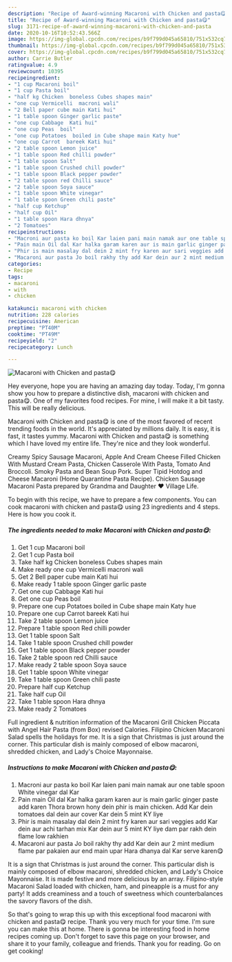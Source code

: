 ```yaml
---
description: "Recipe of Award-winning Macaroni with Chicken and pasta😋"
title: "Recipe of Award-winning Macaroni with Chicken and pasta😋"
slug: 3171-recipe-of-award-winning-macaroni-with-chicken-and-pasta
date: 2020-10-16T10:52:43.566Z
image: https://img-global.cpcdn.com/recipes/b9f799d045a65810/751x532cq70/macaroni-with-chicken-and-pasta😋-recipe-main-photo.jpg
thumbnail: https://img-global.cpcdn.com/recipes/b9f799d045a65810/751x532cq70/macaroni-with-chicken-and-pasta😋-recipe-main-photo.jpg
cover: https://img-global.cpcdn.com/recipes/b9f799d045a65810/751x532cq70/macaroni-with-chicken-and-pasta😋-recipe-main-photo.jpg
author: Carrie Butler
ratingvalue: 4.9
reviewcount: 10395
recipeingredient:
- "1 cup Macaroni boil"
- "1 cup Pasta boil"
- "half kg Chicken  boneless Cubes shapes main"
- "one cup Vermicelli  macroni wali"
- "2 Bell paper cube main Kati hui"
- "1 table spoon Ginger garlic paste"
- "one cup Cabbage  Kati hui"
- "one cup Peas  boil"
- "one cup Potatoes  boiled in Cube shape main Katy hue"
- "one cup Carrot  bareek Kati hui"
- "2 table spoon Lemon juice"
- "1 table spoon Red chilli powder"
- "1 table spoon Salt"
- "1 table spoon Crushed chill powder"
- "1 table spoon Black pepper powder"
- "2 table spoon red Chilli sauce"
- "2 table spoon Soya sauce"
- "1 table spoon White vinegar"
- "1 table spoon Green chili paste"
- "half cup Ketchup"
- "half cup Oil"
- "1 table spoon Hara dhnya"
- "2 Tomatoes"
recipeinstructions:
- "Macroni aur pasta ko boil Kar laien pani main namak aur one table spoon White vinegar dal Kar"
- "Pain main Oil dal Kar halka garam karen aur is main garlic ginger paste add karen Thora brown hony dein phir is main chicken. Add Kar dein tomatoes dal dein aur cover Kar dein 5 mint KY liye"
- "Phir is main masalay dal dein 2 mint fry karen aur sari veggies add Kar dein aur achi tarhan mix Kar dein aur 5 mint KY liye dam par rakh dein flame low rakhien"
- "Macaroni aur pasta Jo boil rakhy thy add Kar dein aur 2 mint medium flame par pakaien aur end main upar Hara dhanya dal Kar serve karen😋"
categories:
- Recipe
tags:
- macaroni
- with
- chicken

katakunci: macaroni with chicken 
nutrition: 228 calories
recipecuisine: American
preptime: "PT40M"
cooktime: "PT49M"
recipeyield: "2"
recipecategory: Lunch

---
```



![Macaroni with Chicken and pasta😋](https://img-global.cpcdn.com/recipes/b9f799d045a65810/751x532cq70/macaroni-with-chicken-and-pasta😋-recipe-main-photo.jpg)

Hey everyone, hope you are having an amazing day today. Today, I'm gonna show you how to prepare a distinctive dish, macaroni with chicken and pasta😋. One of my favorites food recipes. For mine, I will make it a bit tasty. This will be really delicious.

Macaroni with Chicken and pasta😋 is one of the most favored of recent trending foods in the world. It's appreciated by millions daily. It is easy, it is fast, it tastes yummy. Macaroni with Chicken and pasta😋 is something which I have loved my entire life. They're nice and they look wonderful.

Creamy Spicy Sausage Macaroni, Apple And Cream Cheese Filled Chicken With Mustard Cream Pasta, Chicken Casserole With Pasta, Tomato And Broccoli. Smoky Pasta and Bean Soup Pork. Super Tipid Hotdog and Cheese Macaroni (Home Quarantine Pasta Recipe). Chicken Sausage Macaroni Pasta prepared by Grandma and Daughter ❤ Village Life.


To begin with this recipe, we have to prepare a few components. You can cook macaroni with chicken and pasta😋 using 23 ingredients and 4 steps. Here is how you cook it.

<!--inarticleads1-->

##### The ingredients needed to make Macaroni with Chicken and pasta😋:

1. Get 1 cup Macaroni boil
1. Get 1 cup Pasta boil
1. Take half kg Chicken  boneless Cubes shapes main
1. Make ready one cup Vermicelli  macroni wali
1. Get 2 Bell paper cube main Kati hui
1. Make ready 1 table spoon Ginger garlic paste
1. Get one cup Cabbage  Kati hui
1. Get one cup Peas  boil
1. Prepare one cup Potatoes  boiled in Cube shape main Katy hue
1. Prepare one cup Carrot  bareek Kati hui
1. Take 2 table spoon Lemon juice
1. Prepare 1 table spoon Red chilli powder
1. Get 1 table spoon Salt
1. Take 1 table spoon Crushed chill powder
1. Get 1 table spoon Black pepper powder
1. Take 2 table spoon red Chilli sauce
1. Make ready 2 table spoon Soya sauce
1. Get 1 table spoon White vinegar
1. Take 1 table spoon Green chili paste
1. Prepare half cup Ketchup
1. Take half cup Oil
1. Take 1 table spoon Hara dhnya
1. Make ready 2 Tomatoes


Full ingredient &amp; nutrition information of the Macaroni Grill Chicken Piccata with Angel Hair Pasta (from Box) revised Calories. Filipino Chicken Macaroni Salad spells the holidays for me. It is a sign that Christmas is just around the corner. This particular dish is mainly composed of elbow macaroni, shredded chicken, and Lady&#39;s Choice Mayonnaise. 

<!--inarticleads2-->

##### Instructions to make Macaroni with Chicken and pasta😋:

1. Macroni aur pasta ko boil Kar laien pani main namak aur one table spoon White vinegar dal Kar
1. Pain main Oil dal Kar halka garam karen aur is main garlic ginger paste add karen Thora brown hony dein phir is main chicken. Add Kar dein tomatoes dal dein aur cover Kar dein 5 mint KY liye
1. Phir is main masalay dal dein 2 mint fry karen aur sari veggies add Kar dein aur achi tarhan mix Kar dein aur 5 mint KY liye dam par rakh dein flame low rakhien
1. Macaroni aur pasta Jo boil rakhy thy add Kar dein aur 2 mint medium flame par pakaien aur end main upar Hara dhanya dal Kar serve karen😋


It is a sign that Christmas is just around the corner. This particular dish is mainly composed of elbow macaroni, shredded chicken, and Lady&#39;s Choice Mayonnaise. It is made festive and more delicious by an array. Filipino-style Macaroni Salad loaded with chicken, ham, and pineapple is a must for any party! It adds creaminess and a touch of sweetness which counterbalances the savory flavors of the dish. 

So that's going to wrap this up with this exceptional food macaroni with chicken and pasta😋 recipe. Thank you very much for your time. I'm sure you can make this at home. There is gonna be interesting food in home recipes coming up. Don't forget to save this page on your browser, and share it to your family, colleague and friends. Thank you for reading. Go on get cooking!
